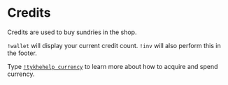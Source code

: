 # Credits

Credits are used to buy sundries in the shop.

`!wallet` will display your current credit count. `!inv` will also perform this in the footer.

Type [`!tykhehelp currency`](currency) to learn more about how to acquire and spend currency.
